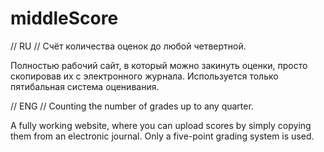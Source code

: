 # middleScore
// RU //
Счёт количества оценок до любой четвертной. 

Полностью рабочий сайт, в который можно закинуть оценки, просто скопировав их с электронного журнала.
Используется только пятибальная система оценивания.

// ENG //
Counting the number of grades up to any quarter.

A fully working website, where you can upload scores by simply copying them from an electronic journal.
Only a five-point grading system is used.
